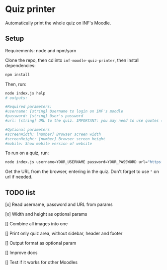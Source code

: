 # Quiz printer

Automatically print the whole quiz on INF's Moodle.

## Setup

Requirements: node and npm/yarn

Clone the repo, then cd into `inf-moodle-quiz-printer`, then install dependencies:

```bash
npm install
```

Then, run:

```bash
node index.js help
# outputs:

#Required parameters:
#username: [string] Username to login on INF's moodle
#password: [string] User's password
#url: [string] URL to the quiz. IMPORTANT: you may need to use quotes (") around this parameter, since it includes & signs!

#Optional parameters
#screenWidth: [number] Browser screen width
#screenHeight: [number] Browser screen height
#mobile: Show mobile version of website
```

To run on a quiz, run:

```bash
node index.js username=YOUR_USERNAME password=YOUR_PASSWORD url="https://moodle.inf.ufrgs.br/mod/quiz/summary.php?attempt=XXXXXX&cmid=YYYY"
```

Get the URL from the browser, entering in the quiz.
Don't forget to use `"` on url if needed.

## TODO list

[x] Read username, password and URL from params

[x] Width and height as optional params

[] Combine all images into one

[] Print only quiz area, without sidebar, header and footer

[] Output format as optional param

[] Improve docs

[] Test if it works for other Moodles
